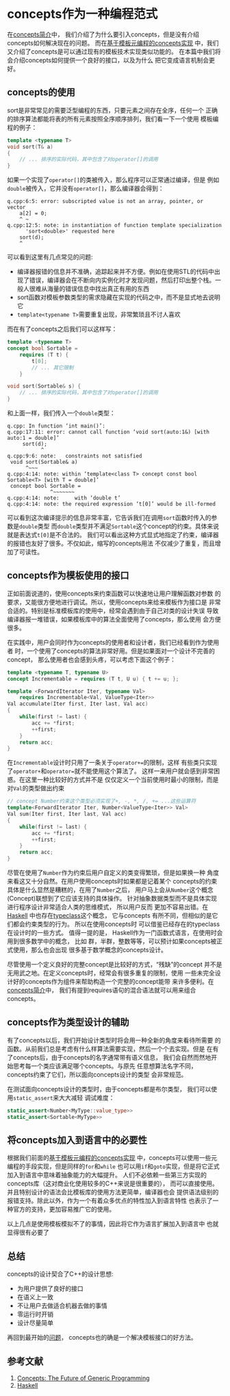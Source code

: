 # concepts作为一种编程范式

在[concepts简介](https://github.com/ustc-compiler-concepts/report/blob/master/concepts-intro.md)中，
我们介绍了为什么要引入concepts，但是没有介绍concepts如何解决现在的问题。
而在[基于模板元编程的concepts实现](https://github.com/ustc-compiler-concepts/report/blob/master/concepts-by-TMP.md)
中，我们又介绍了concepts是可以通过现有的模板技术实现类似功能的。
在本篇中我们将会介绍concepts如何提供一个良好的接口，以及为什么
把它变成语言机制会更好。


## concepts的使用

sort是非常常见的需要泛型编程的东西，只要元素之间存在全序，任何一个
正确的排序算法都能将表的所有元素按照全序顺序排列，我们看一下一个使用
模板编程的例子：

```cpp
template <typename T>
void sort(T& a)
{
    // ... 排序的实际代码，其中包含了对operator[]的调用
}
```

如果一个实现了`operator[]`的类被传入，那么程序可以正常通过编译，但是
例如`double`被传入，它并没有`operator[]`，那么编译器会得到：

```
q.cpp:6:5: error: subscripted value is not an array, pointer, or vector
    a[2] = 0;
    ^ ~
q.cpp:12:5: note: in instantiation of function template specialization
      'sort<double>' requested here
    sort(d);
    ^
```

可以看到这里有几点常见的问题:

*   编译器报错的信息并不准确，追踪起来并不方便。例如在使用STL的代码中出现了错误，编译器会在不断向内实例化时才发现问题，然后打印出整个栈。一般人很难从海量的错误信息中找出真正有用的东西
*   sort函数对模板参数类型的需求隐藏在实现的代码之中，而不是显式地去说明它
*   `template<typename T>`需要重复出现，非常繁琐且不讨人喜欢

而在有了concepts之后我们可以这样写：

```cpp
template <typename T>
concept bool Sortable =
    requires (T t) {
        t[0];
        // ... 其它限制
    }

void sort(Sortable& s) {
    // ... 排序的实际代码，其中包含了对operator[]的调用
}
```

和上面一样，我们传入一个`double`类型：

```
q.cpp: In function ‘int main()’:
q.cpp:17:11: error: cannot call function ‘void sort(auto:1&) [with auto:1 = double]’
     sort(d);
           ^
q.cpp:9:6: note:   constraints not satisfied
 void sort(Sortable& a)
      ^~~~
q.cpp:4:14: note: within ‘template<class T> concept const bool Sortable<T> [with T = double]’
 concept bool Sortable =
              ^~~~~~~~
q.cpp:4:14: note:     with ‘double t’
q.cpp:4:14: note: the required expression ‘t[0]’ would be ill-formed
```

可以看到这次编译提示的信息非常丰富，它告诉我们在调用`sort`函数时传入的参数是`double`类型
而`double`类型并不满足`Sortable`这个concept的约束。具体来说就是表达式`t[0]`是不合法的。
我们可以看出这种方式显式地指定了约束，编译器的报错也友好了很多。不仅如此，缩写的concepts用法
不仅减少了重复，而且增加了可读性。

## concepts作为模板使用的接口

正如前面说道的，使用concepts来约束函数可以快速地让用户理解函数对参数
的要求，又能很方便地进行调试。所以，使用concepts来给来模板作为接口是
非常合适的。特别是标准模板库的使用中，经常会遇到由于自己对类的设计失误
导致编译器报一堆错误，如果模板库中的算法全面使用了concepts，那么使用
会方便很多。

在实践中，用户会同时作为concepts的使用者和设计者，我们已经看到作为使用者
时，一个使用了concepts的算法非常好用。但是如果面对一个设计不完善的concept，
那么使用者也会感到头疼，可以考虑下面这个例子：

```cpp
template <typename T, typename U>
concept Incrementable = requires (T t, U u) { t += u; };

template <ForwardIterator Iter, typename Val>
    requires Incrementable<Val, ValueType<Iter>>
Val accumulate(Iter first, Iter last, Val acc)
{
    while(first != last) {
        acc += *first;
        ++first;
    }
    return acc;
}
```

在`Incrementable`设计时只用了一条关于`operator+=`的限制，这样
有些类只实现了`operator+`和`operator=`就不能使用这个算法了。
这样一来用户就会感到非常困惑。在这里一种比较好的方式并不是
仅仅定义一个当前使用时最小的限制，而是对`Val`的类型做出约束

```cpp
// concept Number约束这个类型必须实现了+, -, *, /, += ...这些运算符
template<ForwardIterator Iter, Number<ValueType<Iter>> Val>
Val sum(Iter first, Iter last, Val acc)
{
    while(first != last) {
        acc += *first;
        ++first;
    }
    return acc;
}
```

尽管在使用了`Number`作为约束后用户自定义的类变得繁琐，但是如果换一种
角度来看这又十分自然。在用户使用concepts时如果都是记着某个
concepts的约束具体是什么显然是糟糕的，在用了`Number`之后，
用户马上会从`Number`这个概念(Concept)联想到了它应该支持的具体操作。
针对抽象数据类型而不是具体实现进行程序设计非常适合人类的思维模式，
所以用户反而 更加不容易出错。在[Haskell](https://github.com/ustc-compiler-concepts/report/blob/master/type-class-in-haskell.md)
中也存在[typeclass](http://learnyouahaskell.com/types-and-typeclasses)这个概念，
它与concepts 有所不同，但相似的是它们都会约束类型的行为。
所以在使用concepts时 可以借鉴已经存在的typeclass在设计时的一些方式。
值得一提的是， Haskell作为一门函数式语言，在使用时会用到很多数学中的概念，
比如 群，半群，整数等等，可以预计如果concepts被正式使用，那么也会出现
很多基于数学概念的concepts设计。

尽管使用一个定义良好的完整concept是比较好的方式，“残缺”的concept
并不是无用武之地。在定义concepts时，经常会有很多重复的限制，使用
一些未完全设计好的concepts作为组件来帮助构造一个完整的concept能带
来许多便利。在[concepts简介](https://github.com/ustc-compiler-concepts/report/blob/master/concepts-intro.md#requires语句)中，
我们有提到requires语句的混合语法就可以用来组合concepts。

## concepts作为类型设计的辅助

有了concepts以后，我们开始设计类型时将会用一种全新的角度来看待所需要
的函数。从前我们总是考虑有什么样算法需要实现，然后一个个去实现。但是
在有了concepts后，由于concepts的名字通常带有语义信息，
我们会自然而然地开始思考每一个类应该满足哪个concepts。与原先
任意想算法名字不同，concepts约束了它们，所以面向concepts设计的类型
会非常规范。

在测试面向concepts设计的类型时，由于concepts都是布尔类型，
我们可以使用`static_assert`来大大减轻 调试难度：

```cpp
static_assert<Number<MyType::value_type>>
static_assert<Sortable<MyType>>
```

## 将concepts加入到语言中的必要性

根据我们前面的[基于模板元编程的concepts实现](https://github.com/ustc-compiler-concepts/report/blob/master/concepts-by-TMP.md)
中，concepts可以使用一些元编程的手段实现，但是同样的`for`和`while`
也可以用`if`和`goto`实现，但是将它正式加入到语言中意味着抽象能力的大幅提升。
人们不必依赖一些第三方实现的concepts库（这对商业化使用较多的C++来说是很重要的），
而可以直接使用。并且特别设计的语法会比模板库的使用方法更简单，编译器也会
提供语法级别的报错支持。除此以外，作为一个有着众多优点的特性加入到语言特性
也表示了一种官方的支持，更加容易推广它的使用。

以上几点是使用模板模拟不了的事情，因此将它作为语言扩展加入到语言中
也就显得很有必要了

## 总结

concepts的设计契合了C++的设计思想:

*   为用户提供了良好的接口
*   在语义上一致
*   不让用户去做适合机器去做的事情
*   零运行时开销
*   设计尽量简单

再回到最开始的[问题](https://github.com/ustc-compiler-concepts/report/blob/master/concepts-intro.md#C++中的泛型编程)，
concepts也的确是一个解决模板接口的好方法。

## 参考文献

1. [Concepts: The Future of Generic Programming](http://www.stroustrup.com/good_concepts.pdf)
2. [Haskell](https://www.haskell.org/)
